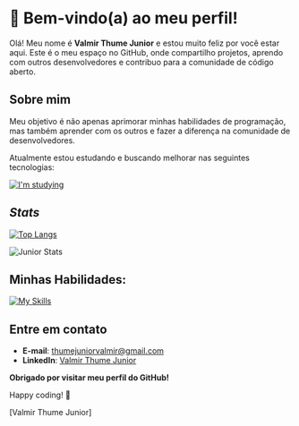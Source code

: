 

# 👋 Bem-vindo(a) ao meu perfil!

Olá! Meu nome é **Valmir Thume Junior** e estou muito feliz por você estar aqui. Este é o meu espaço no GitHub, onde compartilho projetos, aprendo com outros desenvolvedores e contribuo para a comunidade de código aberto.

## Sobre mim

Meu objetivo é não apenas aprimorar minhas habilidades de programação, mas também aprender com os outros e fazer a diferença na comunidade de desenvolvedores.

Atualmente estou estudando e buscando melhorar nas seguintes tecnologias:
  
[![I'm studying](https://skillicons.dev/icons?i=ts,react,styledcomponents,nodejs,express)](https://skillicons.dev)

## *Stats*

[![Top Langs](https://github-readme-stats.vercel.app/api/top-langs/?username=JuniorThume&layout=pie&theme=darcula)](https://github.com/anuraghazra/github-readme-stats)

![Junior Stats](https://github-readme-stats.vercel.app/api?username=JuniorThume&show_icons=true&theme=darcula&count_private=true&rank_icon=github)

## Minhas Habilidades:
[![My Skills](https://skillicons.dev/icons?i=html,css,js,ts,react,figma,bootstrap,cpp&perline=4)](https://skillicons.dev)


## Entre em contato

- **E-mail**: [thumejuniorvalmir@gmail.com](mailto:thumejuniorvalmir@gmail.com)
- **LinkedIn**: [Valmir Thume Junior](https://www.linkedin.com/in/valmir-thume-junior-9248a2312/)

**Obrigado por visitar meu perfil do GitHub!** 

Happy coding! 🚀

[Valmir Thume Junior]
